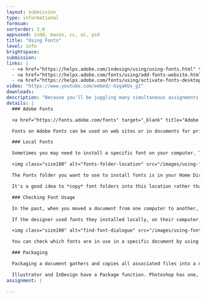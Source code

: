 ```yaml
---
layout: submission
type: informational
formsum: 
sortorder: 3.0
appsused: indd, macos, cc, ai, psd
title: "Using Fonts"
level: info
brightspace: 
submission:
links: |
  - <a href="https://helpx.adobe.com/indesign/using/using-fonts.html" target="_blank" title="Using Fonts">Using Fonts</a>
  - <a href="https://helpx.adobe.com/fonts/using/add-fonts-website.html" target="_blank" title="Adobe Fonts: Add Fonts to Your Web Site">Adobe Fonts: Add Fonts to Your Web Site</a>
  - <a href="https://helpx.adobe.com/fonts/using/activate-fonts-desktop.html" target="_blank" title="Adobe Fonts: Sync Fonts">Adobe Fonts: Sync Fonts</a>
video: "https://www.youtube.com/embed/-GzgaKUs_gI"
downloads: 
description: "Because you'll be juggling many simultaneous assignments, you'll need to activate and deactivate fonts. Most of the time, you'll use fonts from Adobe Fonts. The odd time, you'll need to install fonts on your computer."
details: |
  ### Adobe Fonts

  <a href="https://fonts.adobe.com/fonts" target="_blank" title="Adobe Fonts">Adobe Fonts</a> is an online font subscription service. As a participant in a *Bring Your Own Device* (BYOD) program at Algonquin College, you have access to the service.

  Fonts on Adobe Fonts can be used on web sites or in documents for print.

  ### Local Fonts

  Sometimes you may need to install a specific font on your computer. The video above shows you how to set up a simple font management system that doesn't require installing any software.

  <img class="size100" alt="fonts-folder-location" src="/images/using-fonts/fonts-folder-location.jpg">

  The Fonts folder you want to use to install fonts is in your Home Directory's Library folder. To get to it, go to the Finder's Go menu. Hold the Option key, then choose Library.

  It's a good idea to *copy* font folders into this location rather than move them. If you copy them, the originals will stay in place, with your project. Every once in a while, you can move all fonts in the Fonts folder to the trash without having to worry about losing the originals.

  ### Checking Font Usage

  In the past, when you moved a document from one computer to another, you needed to move the fonts along with it. If you didn't the document wouldn't look the same when opened. With the advent of online font services like Adobe Fonts, this is less of a concern. If you're using Adobe Fonts, when you open the document, you're prompted to activate the fonts requested by that document.

  If the designer used fonts they installed locally, on their computer, those fonts need to move with the document. That's what InDesign's & Illustrator's <span class="command">File > Package...</span> function is for.

  <img class="size100" alt="find-font-dialogue" src="/images/using-fonts/find-font-dialogue.jpg">

  You can check which fonts are in use in a specific document by using <span class="command">Type > Find Font...</span> in InDesign and in Illustrator. You can see that you can substitute fonts from this dialogue with the <span class="command">Change</span> button.

  ### Packaging

  Packaging a document gathers and copies all associated files into a new folder. These files include the original document, placed images and fonts. The packaging process does not gather Adobe Fonts.

  Illustrator and InDesign have a Package function. Photoshop has one, but it's not used for the same reasons. Photoshop's Package function does not gather fonts. It only gathers linked images.
assignment: |
  
---
```

